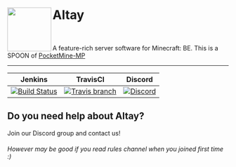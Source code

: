 <h1>Altay<img src="http://fs1.directupload.net/images/180401/urn5z9ic.png" height="100" width="100" align="left"></img></h1>
<br />

A feature-rich server software for Minecraft: BE. This is a SPOON of [PocketMine-MP](https://github.com/pmmp/PocketMine-MP)

----------------------

| Jenkins | TravisCI | Discord |
| :---: | :---: | :---: |
| [![Build Status](https://altay.minehub.de/job/Altay/badge/icon)](https://altay.minehub.de/job/Altay/) | [![Travis branch](https://img.shields.io/travis/TuranicTeam/Altay/master.svg?style=flat-square)](https://travis-ci.org/TuranicTeam/Altay) | [![Discord](https://img.shields.io/discord/427472879072968714.svg?style=flat-square&label=discord&colorB=7289da)](https://discord.gg/UsuhCFj) |

## Do you need help about Altay?

Join our Discord group and contact us!


###### However may be good if you read rules channel when you joined first time :)
